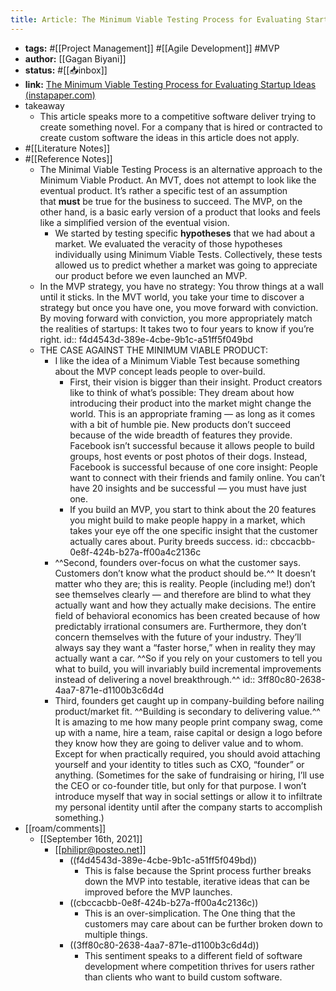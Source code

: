 ```yaml
---
title: Article: The Minimum Viable Testing Process for Evaluating Startup Ideas
---
```


- **tags:** #[[Project Management]] #[[Agile Development]] #MVP
- **author:** [[Gagan Biyani]]
- **status:** #[[📥inbox]]
- **link:** [The Minimum Viable Testing Process for Evaluating Startup Ideas (instapaper.com)](https://www.instapaper.com/read/1445099582)
- takeaway
	- This article speaks more to a competitive software deliver trying to create something novel. For a company that is hired or contracted to create custom software the ideas in this article does not apply.
- #[[Literature Notes]]
- #[[Reference Notes]]
	- The Minimal Viable Testing Process is an alternative approach to the Minimum Viable Product. An MVT, does not attempt to look like the eventual product. It’s rather a specific test of an assumption that __must__ be true for the business to succeed.  The MVP, on the other hand, is a basic early version of a product that looks and feels like a simplified version of the eventual vision.
		- We started by testing specific __hypotheses__ that we had about a market. We evaluated the veracity of those hypotheses individually using Minimum Viable Tests. Collectively, these tests allowed us to predict whether a market was going to appreciate our product before we even launched an MVP.
	- In the MVP strategy, you have no strategy: You throw things at a wall until it sticks. In the MVT world, you take your time to discover a strategy but once you have one, you move forward with conviction. By moving forward with conviction, you more appropriately match the realities of startups: It takes two to four years to know if you’re right.
	  id:: f4d4543d-389e-4cbe-9b1c-a51ff5f049bd
	- THE CASE AGAINST THE MINIMUM VIABLE PRODUCT:
		- I like the idea of a Minimum Viable Test because something about the MVP concept leads people to over-build.
			- First, their vision is bigger than their insight. Product creators like to think of what’s possible: They dream about how introducing their product into the market might change the world. This is an appropriate framing — as long as it comes with a bit of humble pie. New products don’t succeed because of the wide breadth of features they provide. Facebook isn’t successful because it allows people to build groups, host events or post photos of their dogs. Instead, Facebook is successful because of one core insight: People want to connect with their friends and family online. You can’t have 20 insights and be successful — you must have just one.
			- If you build an MVP, you start to think about the 20 features you might build to make people happy in a market, which takes your eye off the one specific insight that the customer actually cares about. Purity breeds success.
			  id:: cbccacbb-0e8f-424b-b27a-ff00a4c2136c
		- ^^Second, founders over-focus on what the customer says. Customers don’t know what the product should be.^^ It doesn’t matter who they are; this is reality. People (including me!) don’t see themselves clearly — and therefore are blind to what they actually want and how they actually make decisions. The entire field of behavioral economics has been created because of how predictably irrational consumers are. Furthermore, they don’t concern themselves with the future of your industry. They’ll always say they want a “faster horse,” when in reality they may actually want a car. ^^So if you rely on your customers to tell you what to build, you will invariably build incremental improvements instead of delivering a novel breakthrough.^^
		  id:: 3ff80c80-2638-4aa7-871e-d1100b3c6d4d
		- Third, founders get caught up in company-building before nailing product/market fit. ^^Building is secondary to delivering value.^^ It is amazing to me how many people print company swag, come up with a name, hire a team, raise capital or design a logo before they know how they are going to deliver value and to whom. Except for when practically required, you should avoid attaching yourself and your identity to titles such as CXO, “founder” or anything. (Sometimes for the sake of fundraising or hiring, I’ll use the CEO or co-founder title, but only for that purpose. I won’t introduce myself that way in social settings or allow it to infiltrate my personal identity until after the company starts to accomplish something.)
- [[roam/comments]]
	- [[September 16th, 2021]]
		- [[philipr@posteo.net]]
			- ((f4d4543d-389e-4cbe-9b1c-a51ff5f049bd))
				- This is false because the Sprint process further breaks down the MVP into testable, iterative ideas that can be improved before the MVP launches.
			- ((cbccacbb-0e8f-424b-b27a-ff00a4c2136c))
				- This is an over-simplication. The One thing that the customers may care about can be further broken down to multiple things.
			- ((3ff80c80-2638-4aa7-871e-d1100b3c6d4d))
				- This sentiment speaks to a different field of software development where competition thrives for users rather than clients who want to build custom software.
